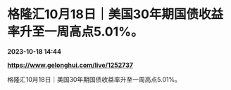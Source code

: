 # 格隆汇10月18日｜美国30年期国债收益率升至一周高点5.01%。

**2023-10-18 14:44**

**https://www.gelonghui.com/live/1252737**

格隆汇10月18日｜美国30年期国债收益率升至一周高点5.01%。